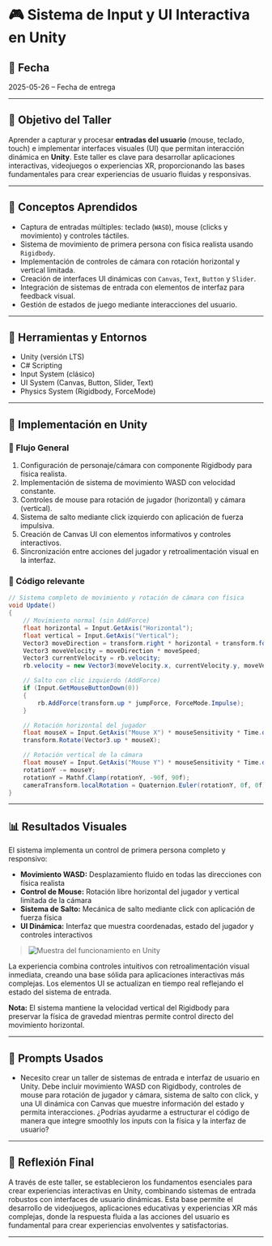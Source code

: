 # 🎮 Sistema de Input y UI Interactiva en Unity

## 📅 Fecha
2025-05-26 – Fecha de entrega

---

## 🎯 Objetivo del Taller

Aprender a capturar y procesar **entradas del usuario** (mouse, teclado, touch) e implementar interfaces visuales (UI) que permitan interacción dinámica en **Unity**. Este taller es clave para desarrollar aplicaciones interactivas, videojuegos o experiencias XR, proporcionando las bases fundamentales para crear experiencias de usuario fluidas y responsivas.

---

## 🧠 Conceptos Aprendidos

- Captura de entradas múltiples: teclado (`WASD`), mouse (clicks y movimiento) y controles táctiles.
- Sistema de movimiento de primera persona con física realista usando `Rigidbody`.
- Implementación de controles de cámara con rotación horizontal y vertical limitada.
- Creación de interfaces UI dinámicas con `Canvas`, `Text`, `Button` y `Slider`.
- Integración de sistemas de entrada con elementos de interfaz para feedback visual.
- Gestión de estados de juego mediante interacciones del usuario.

---

## 🔧 Herramientas y Entornos

- Unity (versión LTS)
- C# Scripting
- Input System (clásico)
- UI System (Canvas, Button, Slider, Text)
- Physics System (Rigidbody, ForceMode)

---

## 🧪 Implementación en Unity

### 🔹 Flujo General
1. Configuración de personaje/cámara con componente Rigidbody para física realista.
2. Implementación de sistema de movimiento WASD con velocidad constante.
3. Controles de mouse para rotación de jugador (horizontal) y cámara (vertical).
4. Sistema de salto mediante click izquierdo con aplicación de fuerza impulsiva.
5. Creación de Canvas UI con elementos informativos y controles interactivos.
6. Sincronización entre acciones del jugador y retroalimentación visual en la interfaz.

### 🔹 Código relevante

```csharp
// Sistema completo de movimiento y rotación de cámara con física
void Update()
{
    // Movimiento normal (sin AddForce)
    float horizontal = Input.GetAxis("Horizontal");
    float vertical = Input.GetAxis("Vertical");
    Vector3 moveDirection = transform.right * horizontal + transform.forward * vertical;
    Vector3 moveVelocity = moveDirection * moveSpeed;
    Vector3 currentVelocity = rb.velocity;
    rb.velocity = new Vector3(moveVelocity.x, currentVelocity.y, moveVelocity.z);

    // Salto con clic izquierdo (AddForce)
    if (Input.GetMouseButtonDown(0))
    {
        rb.AddForce(transform.up * jumpForce, ForceMode.Impulse);
    }

    // Rotación horizontal del jugador
    float mouseX = Input.GetAxis("Mouse X") * mouseSensitivity * Time.deltaTime;
    transform.Rotate(Vector3.up * mouseX);

    // Rotación vertical de la cámara
    float mouseY = Input.GetAxis("Mouse Y") * mouseSensitivity * Time.deltaTime;
    rotationY -= mouseY;
    rotationY = Mathf.Clamp(rotationY, -90f, 90f);
    cameraTransform.localRotation = Quaternion.Euler(rotationY, 0f, 0f);
}
```

---

## 📊 Resultados Visuales

El sistema implementa un control de primera persona completo y responsivo:
- **Movimiento WASD:** Desplazamiento fluido en todas las direcciones con física realista
- **Control de Mouse:** Rotación libre horizontal del jugador y vertical limitada de la cámara
- **Sistema de Salto:** Mecánica de salto mediante click con aplicación de fuerza física
- **UI Dinámica:** Interfaz que muestra coordenadas, estado del jugador y controles interactivos

> ![Muestra del funcionamiento en Unity](https://github.com/Jul1014/Compuvisual-General/blob/master/2025-05-26-Taller14_Input_Interfaz/Unity/GifInputInterfaz.gif)

La experiencia combina controles intuitivos con retroalimentación visual inmediata, creando una base sólida para aplicaciones interactivas más complejas. Los elementos UI se actualizan en tiempo real reflejando el estado del sistema de entrada.

**Nota:** El sistema mantiene la velocidad vertical del Rigidbody para preservar la física de gravedad mientras permite control directo del movimiento horizontal.

---

## 🧩 Prompts Usados

- Necesito crear un taller de sistemas de entrada e interfaz de usuario en Unity. Debe incluir movimiento WASD con Rigidbody, controles de mouse para rotación de jugador y cámara, sistema de salto con click, y una UI dinámica con Canvas que muestre información del estado y permita interacciones. ¿Podrías ayudarme a estructurar el código de manera que integre smoothly los inputs con la física y la interfaz de usuario?

---

## 💬 Reflexión Final

A través de este taller, se establecieron los fundamentos esenciales para crear experiencias interactivas en Unity, combinando sistemas de entrada robustos con interfaces de usuario dinámicas. Esta base permite el desarrollo de videojuegos, aplicaciones educativas y experiencias XR más complejas, donde la respuesta fluida a las acciones del usuario es fundamental para crear experiencias envolventes y satisfactorias.

---
